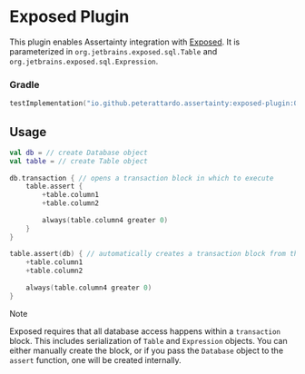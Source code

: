 # Exposed Plugin

This plugin enables Assertainty integration with [Exposed](https://jetbrains.github.io/Exposed/home.html).
It is parameterized in `org.jetbrains.exposed.sql.Table` and `org.jetbrains.exposed.sql.Expression`.

### Gradle

```Kotlin
testImplementation("io.github.peterattardo.assertainty:exposed-plugin:0.1.0")
```

## Usage

```Kotlin
val db = // create Database object
val table = // create Table object
    
db.transaction { // opens a transaction block in which to execute
    table.assert {
        +table.column1
        +table.column2
        
        always(table.column4 greater 0)
    }
}    
    
table.assert(db) { // automatically creates a transaction block from the db object in which to execute
    +table.column1
    +table.column2
    
    always(table.column4 greater 0)
}
```

> [!NOTE]
> Exposed requires that all database access happens within a `transaction` block. 
> This includes serialization of `Table` and `Expression` objects.
> You can either manually create the block, or if you pass the `Database` object to the `assert` function, one will be created internally.